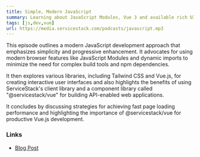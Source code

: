 ```yaml
---
title: Simple, Modern JavaScript
summary: Learning about JavaScript Modules, Vue 3 and available rich UI Component Library
tags: [js,dev,vue]
url: https://media.servicestack.com/podcasts/javascript.mp3   
---
```


This episode outlines a modern JavaScript development approach that emphasizes simplicity 
and progressive enhancement. It advocates for using modern browser features like JavaScript Modules 
and dynamic imports to minimize the need for complex build tools and npm dependencies. 

It then explores various libraries, including Tailwind CSS and Vue.js, for creating interactive 
user interfaces and also highlights the benefits of using ServiceStack's client library 
and a component library called "@servicestack/vue" for building API-enabled web applications. 

It concludes by discussing strategies for achieving fast page loading performance and 
highlighting the importance of @servicestack/vue for productive Vue.js development.

### Links

- [Blog Post](/posts/javascript)
